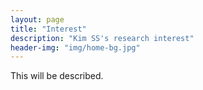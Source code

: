 ```yaml
---
layout: page
title: "Interest"
description: "Kim SS's research interest"
header-img: "img/home-bg.jpg"
---
```


This will be described.
